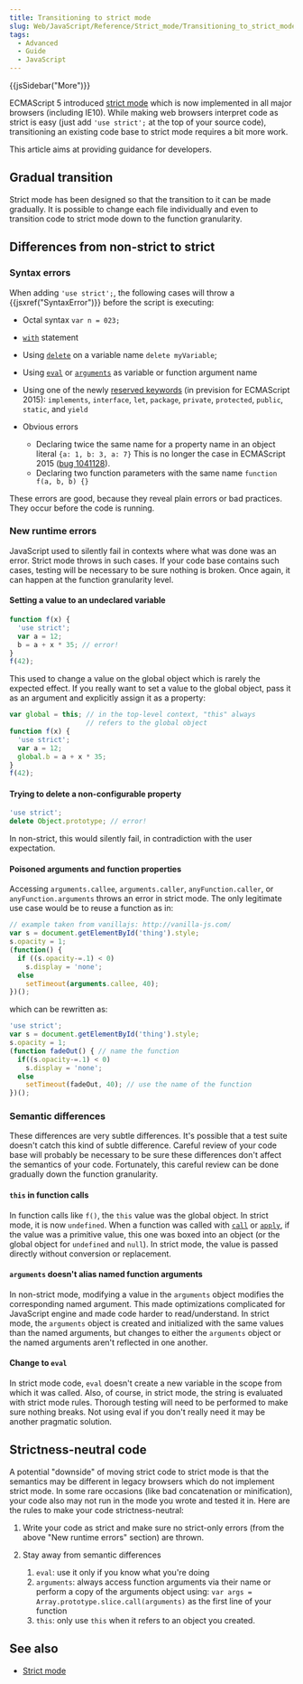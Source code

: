 ```yaml
---
title: Transitioning to strict mode
slug: Web/JavaScript/Reference/Strict_mode/Transitioning_to_strict_mode
tags:
  - Advanced
  - Guide
  - JavaScript
---
```

{{jsSidebar("More")}}

ECMAScript 5 introduced [strict mode](/en-US/docs/JavaScript/Strict_mode) which
is now implemented in all major browsers (including IE10). While making web
browsers interpret code as strict is easy (just add `'use strict';` at the top
of your source code), transitioning an existing code base to strict mode
requires a bit more work.

This article aims at providing guidance for developers.

## Gradual transition

Strict mode has been designed so that the transition to it can be made
gradually. It is possible to change each file individually and even to
transition code to strict mode down to the function granularity.

## Differences from non-strict to strict

### Syntax errors

When adding `'use strict';`, the following cases will throw a
{{jsxref("SyntaxError")}} before the script is executing:

- Octal syntax `var n = 023;`
- [`with`](/en-US/docs/Web/JavaScript/Reference/Statements/with) statement
- Using [`delete`](/en-US/docs/Web/JavaScript/Reference/Operators/delete) on a
  variable name `delete myVariable`;
- Using [`eval`](/en-US/docs/Web/JavaScript/Reference/Global_Objects/eval) or
  [`arguments`](/en-US/docs/Web/JavaScript/Reference/Functions/arguments) as
  variable or function argument name
- Using one of the newly
  [reserved keywords](/en-US/docs/Web/JavaScript/Reference/Lexical_grammar#Keywords)
  (in prevision for ECMAScript 2015): `implements`, `interface`, `let`,
  `package`, `private`, `protected`, `public`, `static`, and `yield`
- Obvious errors

  - Declaring twice the same name for a property name in an object literal
    `{a: 1, b: 3, a: 7}` This is no longer the case in ECMAScript
    2015 ([bug 1041128](https://bugzilla.mozilla.org/show_bug.cgi?id=1041128)).
  - Declaring two function parameters with the same name
    `function f(a, b, b) {}`

These errors are good, because they reveal plain errors or bad practices. They
occur before the code is running.

### New runtime errors

JavaScript used to silently fail in contexts where what was done was an error.
Strict mode throws in such cases. If your code base contains such cases, testing
will be necessary to be sure nothing is broken. Once again, it can happen at the
function granularity level.

#### Setting a value to an undeclared variable

```js
function f(x) {
  'use strict';
  var a = 12;
  b = a + x * 35; // error!
}
f(42);
```

This used to change a value on the global object which is rarely the expected
effect. If you really want to set a value to the global object, pass it as an
argument and explicitly assign it as a property:

```js
var global = this; // in the top-level context, "this" always
                   // refers to the global object
function f(x) {
  'use strict';
  var a = 12;
  global.b = a + x * 35;
}
f(42);
```

#### Trying to delete a non-configurable property

```js
'use strict';
delete Object.prototype; // error!
```

In non-strict, this would silently fail, in contradiction with the user
expectation.

#### Poisoned arguments and function properties

Accessing `arguments.callee`, `arguments.caller`, `anyFunction.caller`, or
`anyFunction.arguments` throws an error in strict mode. The only legitimate use
case would be to reuse a function as in:

```js
// example taken from vanillajs: http://vanilla-js.com/
var s = document.getElementById('thing').style;
s.opacity = 1;
(function() {
  if ((s.opacity-=.1) < 0)
    s.display = 'none';
  else
    setTimeout(arguments.callee, 40);
})();
```

which can be rewritten as:

```js
'use strict';
var s = document.getElementById('thing').style;
s.opacity = 1;
(function fadeOut() { // name the function
  if((s.opacity-=.1) < 0)
    s.display = 'none';
  else
    setTimeout(fadeOut, 40); // use the name of the function
})();
```

### Semantic differences

These differences are very subtle differences. It's possible that a test suite
doesn't catch this kind of subtle difference. Careful review of your code base
will probably be necessary to be sure these differences don't affect the
semantics of your code. Fortunately, this careful review can be done gradually
down the function granularity.

#### `this` in function calls

In function calls like `f()`, the `this` value was the global object. In strict
mode, it is now `undefined`. When a function was called with
[`call`](/en-US/docs/Web/JavaScript/Reference/Global_Objects/Function/call) or
[`apply`](/en-US/docs/Web/JavaScript/Reference/Global_Objects/Function/apply),
if the value was a primitive value, this one was boxed into an object (or the
global object for `undefined` and `null`). In strict mode, the value is passed
directly without conversion or replacement.

#### `arguments` doesn't alias named function arguments

In non-strict mode, modifying a value in the `arguments` object modifies the
corresponding named argument. This made optimizations complicated for JavaScript
engine and made code harder to read/understand. In strict mode, the `arguments`
object is created and initialized with the same values than the named arguments,
but changes to either the `arguments` object or the named arguments aren't
reflected in one another.

#### Change to `eval`

In strict mode code, `eval` doesn't create a new variable in the scope from
which it was called. Also, of course, in strict mode, the string is evaluated
with strict mode rules. Thorough testing will need to be performed to make sure
nothing breaks. Not using eval if you don't really need it may be another
pragmatic solution.

## Strictness-neutral code

A potential "downside" of moving strict code to strict mode is that the
semantics may be different in legacy browsers which do not implement strict
mode. In some rare occasions (like bad concatenation or minification), your code
also may not run in the mode you wrote and tested it in. Here are the rules to
make your code strictness-neutral:

1.  Write your code as strict and make sure no strict-only errors (from the
    above "New runtime errors" section) are thrown.
2.  Stay away from semantic differences

    1.  `eval`: use it only if you know what you're doing
    2.  `arguments`: always access function arguments via their name or perform
        a copy of the arguments object using:
        `var args = Array.prototype.slice.call(arguments)` as the first line of
        your function
    3.  `this`: only use `this` when it refers to an object you created.

## See also

- [Strict mode](/en-US/docs/Web/JavaScript/Reference/Strict_mode)
